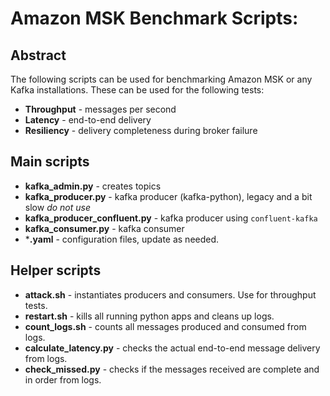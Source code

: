 # Amazon MSK Benchmark Scripts:

## Abstract
The following scripts can be used for benchmarking Amazon MSK or any Kafka installations. These can be used for the following tests:
* **Throughput** - messages per second
* **Latency** - end-to-end delivery
* **Resiliency** - delivery completeness during broker failure
  
## Main scripts
* **kafka_admin.py** - creates topics
* **kafka_producer.py** - kafka producer (kafka-python), legacy and a bit slow *do not use*
* **kafka_producer_confluent.py** - kafka producer using `confluent-kafka`
* **kafka_consumer.py** - kafka consumer
* ***.yaml** - configuration files, update as needed.
  
## Helper scripts
* **attack.sh** - instantiates producers and consumers. Use for throughput tests.
* **restart.sh** - kills all running python apps and cleans up logs.
* **count_logs.sh** - counts all messages produced and consumed from logs.
* **calculate_latency.py** - checks the actual end-to-end message delivery from logs.
* **check_missed.py** - checks if the messages received are complete and in order from logs.
